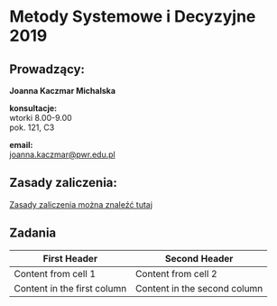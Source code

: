 # Metody Systemowe i Decyzyjne 2019


## Prowadzący:
**Joanna Kaczmar Michalska**

**konsultacje:**  
wtorki 8.00-9.00  
pok. 121, C3  

**email:**  
joanna.kaczmar@pwr.edu.pl  


## Zasady zaliczenia:
[Zasady zaliczenia można znaleźć tutaj](www.google.com)

## Zadania


First Header | Second Header
------------ | -------------
Content from cell 1 | Content from cell 2
Content in the first column | Content in the second column
 
